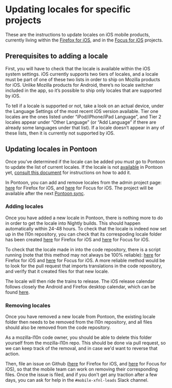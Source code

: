 # Updating locales for specific projects

These are the instructions to update locales on iOS mobile products, currently living within the [Firefox for iOS](https://github.com/mozilla-l10n/firefoxios-l10n), and in the [Focus for iOS](https://github.com/mozilla-l10n/focusios-l10n) projects.

## Prerequisites to adding a locale

First, you will have to check that the locale is available within the iOS system settings. iOS currently supports two tiers of locales, and a locale must be part of one of these two lists in order to ship on Mozilla products for iOS. Unlike Mozilla products for Android, there’s no locale switcher included in the app, so it’s possible to ship only locales that are supported by iOS.

To tell if a locale is supported or not, take a look on an actual device, under the Language Settings of the most recent iOS version available. Tier one locales are the ones listed under “iPod/iPhone/iPad Language”, and Tier 2 locales appear under “Other Language” (or “Add Language” if there are already some languages under that list). If a locale doesn’t appear in any of these lists, then it is currently not supported by iOS.

## Updating locales in Pontoon

Once you’ve determined if the locale can be added you must go to Pontoon to update the list of current locales. If the locale is not [available](https://pontoon.mozilla.org/teams/) in Pontoon yet, [consult this document](../../tools/pontoon/adding_new_locale.md) for instructions on how to add it.

In Pontoon, you can add and remove locales from the admin project page: [here](https://pontoon.mozilla.org/admin/projects/firefox-for-ios/) for Firefox for iOS, and [here](https://pontoon.mozilla.org/admin/projects/focus-for-ios/) for Focus for iOS. The project will be available after the next [Pontoon sync](https://pontoon.mozilla.org/sync/log/).

### Adding locales

Once you have added a new locale in Pontoon, there is nothing more to do in order to get the locale into Nightly builds. This should happen automatically within 24-48 hours. To check that the locale is indeed now set up in the l10n repository, you can check that its correspoding locale folder has been created [here](https://github.com/mozilla-l10n/firefoxios-l10n) for Firefox for iOS and [here](https://github.com/mozilla-l10n/focusios-l10n) for Focus for iOS.

To check that the locale made in into the code repository, there is a script running (note that this method may not always be 100% reliable): [here](https://github.com/mozilla-l10n/firefoxios-l10n#locales-in-build) for Firefox for iOS and [here](https://github.com/mozilla-l10n/focusios-l10n#locales-in-build) for Focus for iOS. A more reliable method would be to look for the pull request that imports translations in the code repository, and verify that it created files for that new locale.

The locale will then ride the trains to release. The iOS release calendar follows closely the Android and Firefox desktop calendar, which can be found [here](https://whattrainisitnow.com/).

### Removing locales

Once you have removed a new locale from Pontoon, the existing locale folder then needs to be removed from the l10n repository, and all files should also be removed from the code repository.

As a mozilla-l10n code owner, you should be able to delete this folder yourself from the mozilla-l10n repo. This should be done via pull request, so we can keep track of the removal, and in case we'd want to reverse that action.

Then, file an issue on Github ([here](https://github.com/mozilla-mobile/firefox-ios) for Firefox for iOS, and [here](https://github.com/mozilla-mobile/focus-ios) for Focus for iOS), so that the mobile team can work on removing their corresponding files. Once the issue is filed, and if you don't get any traction after a few days, you can ask for help in the `#mobile-xfnl-leads` Slack channel.